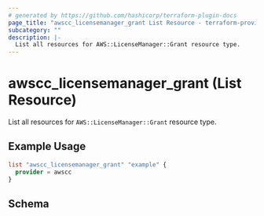 ```yaml
---
# generated by https://github.com/hashicorp/terraform-plugin-docs
page_title: "awscc_licensemanager_grant List Resource - terraform-provider-awscc"
subcategory: ""
description: |-
  List all resources for AWS::LicenseManager::Grant resource type.
---
```


# awscc_licensemanager_grant (List Resource)

List all resources for `AWS::LicenseManager::Grant` resource type.

## Example Usage

```terraform
list "awscc_licensemanager_grant" "example" {
  provider = awscc
}
```

<!-- schema generated by tfplugindocs -->
## Schema
